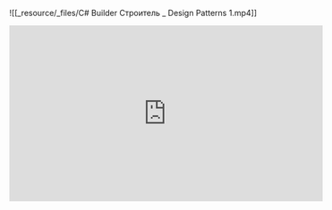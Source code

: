 
![[_resource/_files/C# Builder Строитель _ Design Patterns 1.mp4]]

<iframe width="560" height="315" src="https://www.youtube.com/embed/2ReKJaM2glI?si=JifTdyUrxhlk22yy" title="YouTube video player" frameborder="0" allow="accelerometer; autoplay; clipboard-write; encrypted-media; gyroscope; picture-in-picture; web-share" allowfullscreen></iframe>